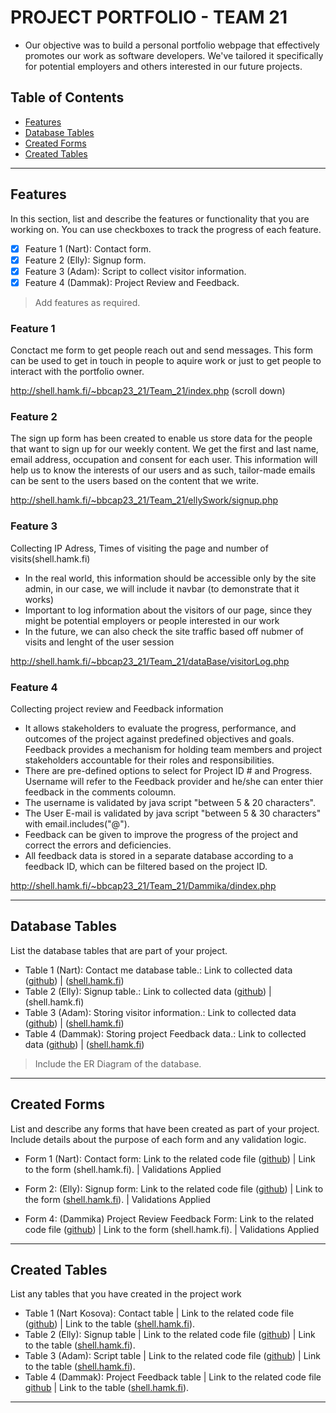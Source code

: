 # PROJECT PORTFOLIO - TEAM 21

- Our objective was to build a personal portfolio webpage that effectively promotes our work as software developers. We've tailored it specifically for potential employers and others interested in our future projects.

## Table of Contents
- [Features](#features)
- [Database Tables](#database-tables)
- [Created Forms](#created-forms)
- [Created Tables](#created-tables)

---

## Features

In this section, list and describe the features or functionality that you are working on. You can use checkboxes to track the progress of each feature.

- [X] Feature 1 (Nart): Contact form. 
- [X] Feature 2 (Elly): Signup form.
- [X] Feature 3 (Adam): Script to collect visitor information.
- [X] Feature 4 (Dammak): Project Review and Feedback.

> Add features as required. 

### Feature 1

Conctact me form to get people reach out and send messages. This form can be used to get in touch in people to aquire work or just to get people to interact with the portfolio owner.

http://shell.hamk.fi/~bbcap23_21/Team_21/index.php (scroll down)

### Feature 2

The sign up form has been created to enable us store data for the people that want to sign up for our weekly content. We get the first and last name, email address, occupation and consent for each user. This information will help us to know the interests of our users and as such, tailor-made emails can  be sent to the users based on the content that we write.

http://shell.hamk.fi/~bbcap23_21/Team_21/ellySwork/signup.php

### Feature 3

Collecting IP Adress, Times of visiting the page and number of visits(shell.hamk.fi)

- In the real world, this information should be accessible only by the site admin, in our case, we will include it navbar (to demonstrate that it works)
- Important to log information about the visitors of our page, since they might be potential employers or people interested in our work
- In the future, we can also check the site traffic based off nubmer of visits and lenght of the user session

http://shell.hamk.fi/~bbcap23_21/Team_21/dataBase/visitorLog.php



### Feature 4

Collecting project review and Feedback information


- It allows stakeholders to evaluate the progress, performance, and outcomes of the project against predefined objectives and goals. Feedback provides a mechanism for holding team members and project stakeholders accountable for their roles and responsibilities.
- There are pre-defined options to select for Project ID # and Progress. Username will refer to the Feedback provider and he/she can enter thier feedback in the comments coloumn.
- The username is validated by java script "between 5 & 20 characters".
- The User E-mail is validated by java script "between 5 & 30 characters" with email.includes("@").
- Feedback can be given to improve the progress of the project and correct the errors and deficiencies.
- All feedback data is stored in a separate database according to a feedback ID, which can be filtered based on the project ID.

http://shell.hamk.fi/~bbcap23_21/Team_21/Dammika/dindex.php

---

## Database Tables

List the database tables that are part of your project. 

- Table 1 (Nart): Contact me database table.: Link to collected data ([github](https://github.com/eokinyo/Team_21/blob/main/dataBase/read_contactMe.php)) | ([shell.hamk.fi](http://shell.hamk.fi/~bbcap23_21/Team_21/dataBase/read_contactMe.php))
- Table 2 (Elly): Signup table.: Link to collected data ([github](https://github.com/eokinyo/Team_21/blob/main/ellySwork/read.php)) | (shell.hamk.fi)
- Table 3 (Adam):  Storing visitor information.: Link to collected data ([github](https://github.com/eokinyo/Team_21/blob/main/dataBase/visitorLog.php)) | ([shell.hamk.fi](http://shell.hamk.fi/~bbcap23_21/Team_21/dataBase/visitorLog.php))
- Table 4 (Dammak): Storing project Feedback data.: Link to collected data ([github](https://github.com/eokinyo/Team_21/blob/main/Dammika/Dread.php)) | ([shell.hamk.fi](http://shell.hamk.fi/~bbcap23_21/Team_21/Dammika/Dread.php))

> Include the ER Diagram of the database. 

---

## Created Forms

List and describe any forms that have been created as part of your project. Include details about the purpose of each form and any validation logic.

- Form 1 (Nart): Contact form: Link to the related code file ([github](https://github.com/eokinyo/Team_21/blob/main/index.php)) | Link to the form (shell.hamk.fi). | Validations Applied
- Form 2: (Elly): Signup form: Link to the related code file ([github](https://github.com/eokinyo/Team_21/blob/main/ellySwork/signup.php)) | Link to the form ([shell.hamk.fi](http://shell.hamk.fi/~bbcap23_21/Team_21/ellySwork/signup.php)).  | Validations Applied

- Form 4: (Dammika) Project Review Feedback Form: Link to the related code file ([github](https://github.com/eokinyo/Team_21/blob/Dammika/dindex.php)) | Link to the form (shell.hamk.fi). | Validations Applied

---

## Created Tables

List any tables that you have created in the project work

- Table 1 (Nart Kosova): Contact table | Link to the related code file ([github](https://github.com/eokinyo/Team_21/blob/main/dataBase/submit_contactMe.php)) | Link to the table ([shell.hamk.fi](http://shell.hamk.fi/pma/index.php?route=/sql&pos=0&db=wp_bbcap23_21&table=contactMe)).
- Table 2 (Elly): Signup table | Link to the related code file ([github](https://github.com/eokinyo/Team_21/blob/main/ellySwork/process.php)) | Link to the table ([shell.hamk.fi](http://shell.hamk.fi/pma/index.php?route=/sql&pos=0&db=wp_bbcap23_21&table=signUpForm)).
- Table 3 (Adam): Script table | Link to the related code file ([github](https://github.com/eokinyo/Team_21/blob/main/dataBase/visitorLog.php)) | Link to the table ([shell.hamk.fi](http://shell.hamk.fi/pma/index.php?route=/sql&pos=0&db=wp_bbcap23_21&table=TABLE_VISIT)).
- Table 4 (Dammak): Project Feedback table | Link to the related code file [github](https://github.com/eokinyo/Team_21/blob/Dammika/process.php) | Link to the table ([shell.hamk.fi](http://shell.hamk.fi/pma/index.php?route=/sql&pos=0&db=wp_bbcap23_21&table=ProjectFeedback)).

---
